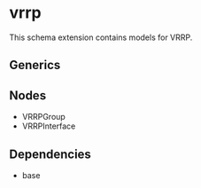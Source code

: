 # vrrp

This schema extension contains models for VRRP.

## Generics

## Nodes

- VRRPGroup
- VRRPInterface

## Dependencies

- base
